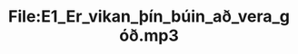 ---
title: File:E1_Er_vikan_þín_búin_að_vera_góð.mp3
recording of: Er vikan þín búin að vera góð?
reading speed: slow
speaker: E
license: CC0
---